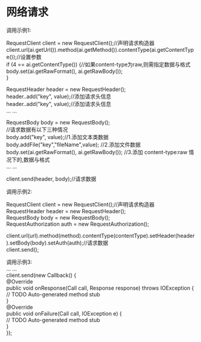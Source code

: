 # 网络请求
调用示例1:  
  
RequestClient client = new RequestClient();//声明请求构造器  
client.url(ai.getUrl()).method(ai.getMethod()).contentType(ai.getContentType());//设置参数  
if (4 == ai.getContentType()) {//如果content-type为raw,则需指定数据与格式  
  body.set(ai.getRawFormat(), ai.getRawBody());  
}  
  
RequestHeader header = new RequestHeader();  
header..add("key", value);//添加请求头信息  
header..add("key", value);//添加请求头信息  
... ...  
  
RequestBody body = new RequestBody();  
//请求数据有以下三种情况  
body.add("key", value);//1.添加文本类数据  
body.addFile("key","fileName",value); //2.添加文件数据  
body.set(ai.getRawFormat(), ai.getRawBody()); //3.添加 content-type:raw 情况下的,数据与格式  
... ...  
  
client.send(header, body);//请求数据  



调用示例2:  
  
RequestClient client = new RequestClient();//声明请求构造器  
RequestHeader header = new RequestHeader();   
RequestBody body = new RequestBody();  
RequestAuthorization auth = new RequestAuthorization();  
  
client.url(url).method(method).contentType(contentType).setHeader(header).setBody(body).setAuth(auth);//请求数据  
client.send();  


调用示例3:  
...  ...  
client.send(new Callback() {  
	@Override  
	public void onResponse(Call call, Response response) throws IOException {  
		// TODO Auto-generated method stub  
	}  
	@Override  
	public void onFailure(Call call, IOException e) {  
		// TODO Auto-generated method stub  
    }  
});  